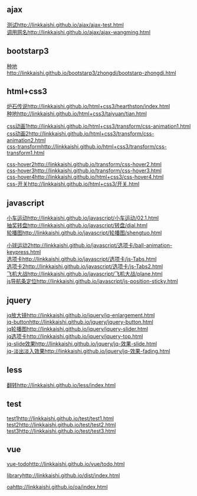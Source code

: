 ## ajax
[测试](http://linkkaishi.github.io/ajax/ajax-test.html)http://linkkaishi.github.io/ajax/ajax-test.html<br>
[调用网名](http://linkkaishi.github.io/ajax/ajax-wangming.html)http://linkkaishi.github.io/ajax/ajax-wangming.html
## bootstarp3

[种地](http://linkkaishi.github.io/bootstarp3/zhongdi/bootstarp-zhongdi.html)<br>http://linkkaishi.github.io/bootstarp3/zhongdi/bootstarp-zhongdi.html

## html+css3
[炉石传说](http://linkkaishi.github.io/html+css3/hearthston/index.html)http://linkkaishi.github.io/html+css3/hearthston/index.html<br>
[种地](http://linkkaishi.github.io/html+css3/tianyuan/tian.html)http://linkkaishi.github.io/html+css3/taiyuan/tian.html<br>

[css动画1](http://linkkaishi.github.io/html+css3/transform/css-animation1.html)http://linkkaishi.github.io/html+css3/transform/css-animation1.html<br>
[css动画2](http://linkkaishi.github.io/html+css3/transform/css-animation2.html)http://linkkaishi.github.io/html+css3/transform/css-animation2.html<br>
[css-transform](http://linkkaishi.github.io/html+css3/transform/css-transform1.html)http://linkkaishi.github.io/html+css3/transform/css-transform1.html<br>
<!-- [css-hover1](http://linkkaishi.github.io/html+css3/css-hover1.html)http://linkkaishi.github.io/html+css3/css-hover1.html<br> -->
[css-hover2](http://linkkaishi.github.io/html+css3/css-hover2.html)http://linkkaishi.github.io/transform/css-hover2.html<br>
[css-hover3](http://linkkaishi.github.io/html+css3/css-hover3.html)http://linkkaishi.github.io/transform/css-hover3.html<br>
[css-hover4](http://linkkaishi.github.io/html+css3/css-hover4.html)http://linkkaishi.github.io/html+css3/css-hover4.html<br>
[css-开关](http://linkkaishi.github.io/html+css3/开关.html)http://linkkaishi.github.io/html+css3/开关.html<br>

## javascript
[小车运动](http://linkkaishi.github.io/javascript/小车运动/02.1.html)http://linkkaishi.github.io/javascript/小车运动/02.1.html<br>
[抽奖转盘](http://linkkaishi.github.io/javascript/转盘/dial.html)http://linkkaishi.github.io/javascript/转盘/dial.html<br>
[轮播图](http://linkkaishi.github.io/javascript/轮播图/shengtuo.html)http://linkkaishi.github.io/javascript/轮播图/shengtuo.html<br>
<!-- [小球运动1](http://linkkaishi.github.io/javascript/选项卡/animation.html)http://linkkaishi.github.io/javascript/选项卡/animation.html<br> -->
[小球运动2](http://linkkaishi.github.io/javascript/选项卡/ball-animation-keypress.html)http://linkkaishi.github.io/javascript/选项卡/ball-animation-keypress.html<br>
[选项卡](http://linkkaishi.github.io/javascript/选项卡/js-Tabs.html)http://linkkaishi.github.io/javascript/选项卡/js-Tabs.html<br>
[选项卡2](http://linkkaishi.github.io/javascript/选项卡/js-Tabs2.html)http://linkkaishi.github.io/javascript/选项卡/js-Tabs2.html<br>
[飞机大战](http://linkkaishi.github.io/javascript/飞机大战/plane.html)http://linkkaishi.github.io/javascript/飞机大战/plane.html<br>
[js导航条定位](http://linkkaishi.github.io/javascript/js-position-sticky.html)http://linkkaishi.github.io/javascript/js-position-sticky.html<br>

## jquery
[jq放大镜](http://linkkaishi.github.io/jquery/jq-enlargement.html)http://linkkaishi.github.io/jquery/jq-enlargement.html<br>
[jq-button](http://linkkaishi.github.io/jquery/jquery-button.html)http://linkkaishi.github.io/jquery/jquery-button.html<br>
[jq轮播图](http://linkkaishi.github.io/jquery/jquery-slider.html)http://linkkaishi.github.io/jquery/jquery-slider.html<br>
[jq选项卡](http://linkkaishi.github.io/jquery/jquery-top.html)http://linkkaishi.github.io/jquery/jquery-top.html<br>
[jq-slide效果](http://linkkaishi.github.io/jquery/jq-效果-slide.html)http://linkkaishi.github.io/jquery/jq-效果-slide.html<br>
[jq-淡出淡入效果](http://linkkaishi.github.io/jquery/jq-效果-fading.html)http://linkkaishi.github.io/jquery/jq-效果-fading.html<br>
<!-- [jq-animation](http://linkkaishi.github.io/jquery/jq-效果- animate.html)
http://linkkaishi.github.io/jquery/jq-效果- animate.html<br> -->
<!-- [jq-小案例](http://linkkaishi.github.io/jquery/03-1-jquery.html)http://linkkaishi.github.io/jquery/03-1-jquery.html<br> -->
## less
[翻转](http://linkkaishi.github.io/less/index.html)http://linkkaishi.github.io/less/index.html<br>

## test 
[test1](http://linkkaishi.github.io/test/test1.html)http://linkkaishi.github.io/test/test1.html<br>
[test2](http://linkkaishi.github.io/test/test2.html)http://linkkaishi.github.io/test/test2.html<br>
[test3](http://linkkaishi.github.io/test/test3.html)http://linkkaishi.github.io/test/test3.html<br>

## vue 
[vue-todo](http://linkkaishi.github.io/vue/todo.html)http://linkkaishi.github.io/vue/todo.html<br>

[library](http://linkkaishi.github.io/dist/index.html)http://linkkaishi.github.io/dist/index.html<br>

[oa](http://linkkaishi.github.io/oa/index.html)http://linkkaishi.github.io/oa/index.html<br>



